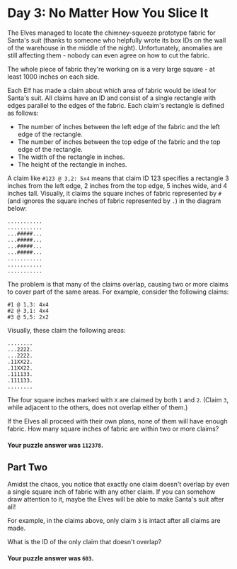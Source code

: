 # Day 3: No Matter How You Slice It

The Elves managed to locate the chimney-squeeze prototype fabric for Santa's
suit (thanks to someone who helpfully wrote its box IDs on the wall of the
warehouse in the middle of the night). Unfortunately, anomalies are still
affecting them - nobody can even agree on how to cut the fabric.

The whole piece of fabric they're working on is a very large square - at least
1000 inches on each side.

Each Elf has made a claim about which area of fabric would be ideal for Santa's
suit. All claims have an ID and consist of a single rectangle with edges
parallel to the edges of the fabric. Each claim's rectangle is defined as
follows:

* The number of inches between the left edge of the fabric and the left edge of
  the rectangle.
* The number of inches between the top edge of the fabric and the top edge of
  the rectangle.
* The width of the rectangle in inches.
* The height of the rectangle in inches.

A claim like `#123 @ 3,2: 5x4` means that claim ID 123 specifies a rectangle 3
inches from the left edge, 2 inches from the top edge, 5 inches wide, and 4
inches tall. Visually, it claims the square inches of fabric represented by
`#` (and ignores the square inches of fabric represented by `.`) in the diagram
below:

```text
...........
...........
...#####...
...#####...
...#####...
...#####...
...........
...........
...........
```

The problem is that many of the claims overlap, causing two or more claims to
cover part of the same areas. For example, consider the following claims:

```text
#1 @ 1,3: 4x4
#2 @ 3,1: 4x4
#3 @ 5,5: 2x2
```

Visually, these claim the following areas:

```text
........
...2222.
...2222.
.11XX22.
.11XX22.
.111133.
.111133.
........
```

The four square inches marked with `X` are claimed by both `1` and `2`. (Claim
`3`, while adjacent to the others, does not overlap either of them.)

If the Elves all proceed with their own plans, none of them will have enough
fabric. How many square inches of fabric are within two or more claims?

#### Your puzzle answer was `112378`.

## Part Two

Amidst the chaos, you notice that exactly one claim doesn't overlap by even a
single square inch of fabric with any other claim. If you can somehow draw
attention to it, maybe the Elves will be able to make Santa's suit after all!

For example, in the claims above, only claim `3` is intact after all claims are
made.

What is the ID of the only claim that doesn't overlap?

#### Your puzzle answer was `603`.
